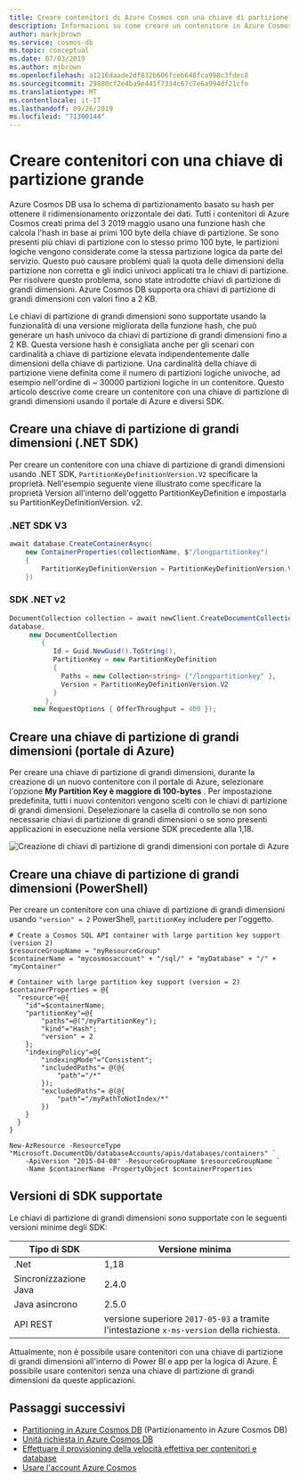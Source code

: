 ```yaml
---
title: Creare contenitori di Azure Cosmos con una chiave di partizione di grandi dimensioni usando il portale di Azure e vari SDK.
description: Informazioni su come creare un contenitore in Azure Cosmos DB con una chiave di partizione di grandi dimensioni usando portale di Azure e SDK diversi.
author: markjbrown
ms.service: cosmos-db
ms.topic: conceptual
ms.date: 07/03/2019
ms.author: mjbrown
ms.openlocfilehash: a1216daade2df832b606fceb648fca998c3fdec8
ms.sourcegitcommit: 29880cf2e4ba9e441f7334c67c7e6a994df21cfe
ms.translationtype: MT
ms.contentlocale: it-IT
ms.lasthandoff: 09/26/2019
ms.locfileid: "71300144"
---
```

# <a name="create-containers-with-large-partition-key"></a>Creare contenitori con una chiave di partizione grande

Azure Cosmos DB usa lo schema di partizionamento basato su hash per ottenere il ridimensionamento orizzontale dei dati. Tutti i contenitori di Azure Cosmos creati prima del 3 2019 maggio usano una funzione hash che calcola l'hash in base ai primi 100 byte della chiave di partizione. Se sono presenti più chiavi di partizione con lo stesso primo 100 byte, le partizioni logiche vengono considerate come la stessa partizione logica da parte del servizio. Questo può causare problemi quali la quota delle dimensioni della partizione non corretta e gli indici univoci applicati tra le chiavi di partizione. Per risolvere questo problema, sono state introdotte chiavi di partizione di grandi dimensioni. Azure Cosmos DB supporta ora chiavi di partizione di grandi dimensioni con valori fino a 2 KB.

Le chiavi di partizione di grandi dimensioni sono supportate usando la funzionalità di una versione migliorata della funzione hash, che può generare un hash univoco da chiavi di partizione di grandi dimensioni fino a 2 KB. Questa versione hash è consigliata anche per gli scenari con cardinalità a chiave di partizione elevata indipendentemente dalle dimensioni della chiave di partizione. Una cardinalità della chiave di partizione viene definita come il numero di partizioni logiche univoche, ad esempio nell'ordine di ~ 30000 partizioni logiche in un contenitore. Questo articolo descrive come creare un contenitore con una chiave di partizione di grandi dimensioni usando il portale di Azure e diversi SDK. 

## <a name="create-a-large-partition-key-net-sdk"></a>Creare una chiave di partizione di grandi dimensioni (.NET SDK)

Per creare un contenitore con una chiave di partizione di grandi dimensioni usando .NET SDK, `PartitionKeyDefinitionVersion.V2` specificare la proprietà. Nell'esempio seguente viene illustrato come specificare la proprietà Version all'interno dell'oggetto PartitionKeyDefinition e impostarla su PartitionKeyDefinitionVersion. v2.

### <a name="v3-net-sdk"></a>.NET SDK V3

```csharp
await database.CreateContainerAsync(
    new ContainerProperties(collectionName, $"/longpartitionkey")
    {
        PartitionKeyDefinitionVersion = PartitionKeyDefinitionVersion.V2, 
    })
```

### <a name="v2-net-sdk"></a>SDK .NET v2

```csharp
DocumentCollection collection = await newClient.CreateDocumentCollectionAsync(
database,
     new DocumentCollection
        {
           Id = Guid.NewGuid().ToString(),
           PartitionKey = new PartitionKeyDefinition
           {
             Paths = new Collection<string> {"/longpartitionkey" },
             Version = PartitionKeyDefinitionVersion.V2
           }
         },
      new RequestOptions { OfferThroughput = 400 });
```

## <a name="create-a-large-partition-key-azure-portal"></a>Creare una chiave di partizione di grandi dimensioni (portale di Azure) 

Per creare una chiave di partizione di grandi dimensioni, durante la creazione di un nuovo contenitore con il portale di Azure, selezionare l'opzione **My Partition Key è maggiore di 100-bytes** . Per impostazione predefinita, tutti i nuovi contenitori vengono scelti con le chiavi di partizione di grandi dimensioni. Deselezionare la casella di controllo se non sono necessarie chiavi di partizione di grandi dimensioni o se sono presenti applicazioni in esecuzione nella versione SDK precedente alla 1,18.

![Creazione di chiavi di partizione di grandi dimensioni con portale di Azure](./media/large-partition-keys/large-partition-key-with-portal.png)

## <a name="create-a-large-partition-key-powershell"></a>Creare una chiave di partizione di grandi dimensioni (PowerShell)

Per creare un contenitore con una chiave di partizione di grandi dimensioni usando `"version" = 2` PowerShell, `partitionKey` includere per l'oggetto.

```azurepowershell-interactive
# Create a Cosmos SQL API container with large partition key support (version 2)
$resourceGroupName = "myResourceGroup"
$containerName = "mycosmosaccount" + "/sql/" + "myDatabase" + "/" + "myContainer"

# Container with large partition key support (version = 2)
$containerProperties = @{
  "resource"=@{
    "id"=$containerName;
    "partitionKey"=@{
        "paths"=@("/myPartitionKey");
        "kind"="Hash";
        "version" = 2
    };
    "indexingPolicy"=@{
        "indexingMode"="Consistent";
        "includedPaths"= @(@{
            "path"="/*"
        });
        "excludedPaths"= @(@{
            "path"="/myPathToNotIndex/*"
        })
    }
  }
}

New-AzResource -ResourceType "Microsoft.DocumentDb/databaseAccounts/apis/databases/containers" `
    -ApiVersion "2015-04-08" -ResourceGroupName $resourceGroupName `
    -Name $containerName -PropertyObject $containerProperties
```

## <a name="supported-sdk-versions"></a>Versioni di SDK supportate

Le chiavi di partizione di grandi dimensioni sono supportate con le seguenti versioni minime degli SDK:

|Tipo di SDK  | Versione minima   |
|---------|---------|
|.Net     |    1,18     |
|Sincronizzazione Java     |   2.4.0      |
|Java asincrono   |  2.5.0        |
| API REST | versione superiore `2017-05-03` a tramite l'intestazione `x-ms-version` della richiesta.|

Attualmente, non è possibile usare contenitori con una chiave di partizione di grandi dimensioni all'interno di Power BI e app per la logica di Azure. È possibile usare contenitori senza una chiave di partizione di grandi dimensioni da queste applicazioni.

## <a name="next-steps"></a>Passaggi successivi

* [Partitioning in Azure Cosmos DB](partitioning-overview.md) (Partizionamento in Azure Cosmos DB)
* [Unità richiesta in Azure Cosmos DB](request-units.md)
* [Effettuare il provisioning della velocità effettiva per contenitori e database](set-throughput.md)
* [Usare l'account Azure Cosmos](account-overview.md)


